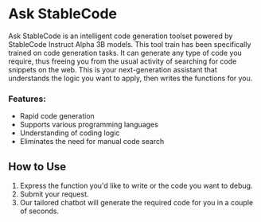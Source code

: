 # Ask StableCode

Ask StableCode is an intelligent code generation toolset powered by StableCode Instruct Alpha 3B models. This tool train has been specifically trained on code generation tasks. It can generate any type of code you require, thus freeing you from the usual activity of searching for code snippets on the web. This is your next-generation assistant that understands the logic you want to apply, then writes the functions for you.

### Features:
- Rapid code generation
- Supports various programming languages
- Understanding of coding logic
- Eliminates the need for manual code search

## How to Use

1. Express the function you'd like to write or the code you want to debug.
2. Submit your request.
3. Our tailored chatbot will generate the required code for you in a couple of seconds.

